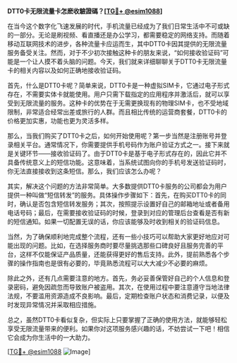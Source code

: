 **DTT0卡无限流量卡怎麽收驗證碼？[[TG💪+ @esim1088](https://t.me/s/esim1088)]**

在当今这个数字化飞速发展的时代，手机流量已经成为了我们日常生活中不可或缺的一部分。无论是刷视频、看直播还是办公学习，都需要稳定的网络支持。而随着移动互联网技术的进步，各种流量卡应运而生，其中DTT0卡因其提供的无限流量服务备受关注。然而，对于不少初次接触这种卡的朋友来说，“如何接收验证码”可能是一个让人摸不着头脑的问题。今天，我们就来详细聊聊关于DTT0卡无限流量卡的相关内容以及如何正确地接收验证码。

首先，什么是DTT0卡呢？简单来说，DTT0卡是一种虚拟SIM卡，它通过电子形式存在，不需要实体卡就能使用。用户只需下载指定的应用程序并激活后，就可以享受到无限流量的服务。这种卡的优势在于无需更换现有的物理SIM卡，也不受地域限制，非常适合经常出差或旅行的人群。而且相比传统的运营商套餐，DTT0卡的价格更加实惠，功能也更为灵活多样。

那么，当我们购买了DTT0卡之后，如何开始使用呢？第一步当然是注册账号并登录相关平台。通常情况下，你需要提供手机号码作为账户验证方式之一。接下来就是关键环节——接收验证码了。由于DTT0卡是基于电子形式存在的，因此它并不具备传统意义上的短信功能。这意味着，当系统试图向你的手机号发送验证码时，你无法直接接收到这条短信。那么，我们应该怎么办呢？

其实，解决这个问题的方法非常简单。大多数提供DTT0卡服务的公司都会为用户提供一种叫做“短信转发”的服务。具体操作步骤如下：首先，在购买DTT0卡的同时，确认是否包含短信转发服务；其次，按照提示设置好自己的邮箱地址或者备用电话号码；最后，在需要接收验证码的时候，登录到对应的管理后台查看是否有新的短信通知。如果一切配置无误的话，你应该能够及时收到相关的验证码信息。

当然，为了确保顺利地完成整个流程，还有一些小技巧可以帮助大家更好地应对可能出现的问题。比如，在选择服务商时要尽量挑选那些口碑良好且服务完善的平台，这样不仅能保证产品质量，还能获得更好的售后支持。此外，提前熟悉各个步骤的操作指南也是很有必要的，毕竟熟悉流程可以大大减少不必要的麻烦。

除此之外，还有几点需要注意的地方。首先，务必妥善保管好自己的个人信息和登录密码，避免因疏忽而导致账户被盗用。其次，在使用过程中要注意遵守当地法律法规，不要滥用资源造成不良影响。最后，定期检查账户状态和消费记录，以便及时发现异常情况并采取相应措施。

总之，虽然DTT0卡看似复杂，但实际上只要掌握了正确的使用方法，就能够轻松享受无限流量带来的便利。如果你对这项服务感兴趣的话，不妨尝试一下吧！相信它会成为你生活中的一大助力。

[[TG💪+ @esim1088](https://t.me/s/esim1088) ![Image](https://i.postimg.cc/4NQfJmqS/Snipaste-2025-05-13-00-14-12.png)]